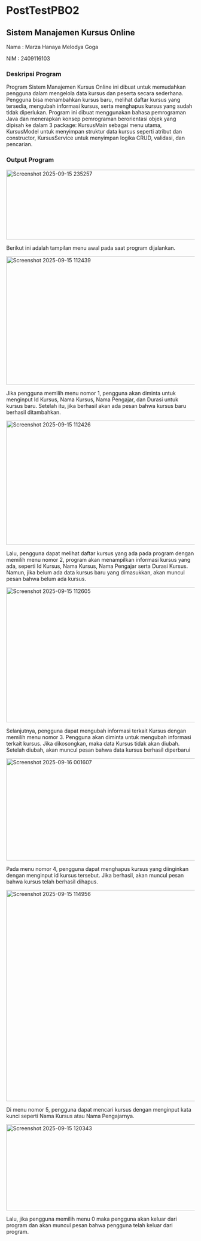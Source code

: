 # PostTestPBO2

## Sistem Manajemen Kursus Online

Nama : Marza Hanaya Melodya Goga

NIM : 2409116103

### Deskripsi Program
Program Sistem Manajemen Kursus Online ini dibuat untuk memudahkan pengguna dalam mengelola data kursus dan peserta secara sederhana. Pengguna bisa menambahkan kursus baru, melihat daftar kursus yang tersedia, mengubah informasi kursus, serta menghapus kursus yang sudah tidak diperlukan. Program ini dibuat menggunakan bahasa pemrograman Java dan menerapkan konsep pemrograman berorientasi objek yang dipisah ke dalam 3 package: KursusMain sebagai menu utama, KursusModel untuk menyimpan struktur data kursus seperti atribut dan constructor, KursusService untuk menyimpan logika CRUD, validasi, dan pencarian.

### Output Program
<img width="546" height="186" alt="Screenshot 2025-09-15 235257" src="https://github.com/user-attachments/assets/979feee1-13b2-4e75-93dc-47cc44bfc585" />

Berikut ini adalah tampilan menu awal pada saat program dijalankan.

<img width="585" height="343" alt="Screenshot 2025-09-15 112439" src="https://github.com/user-attachments/assets/f2d0eccb-95b5-42cc-8a84-43ea5d3ee126" />

Jika pengguna memilih menu nomor 1, pengguna akan diminta untuk menginput Id Kursus, Nama Kursus, Nama Pengajar, dan Durasi untuk kursus baru. Setelah itu, jika berhasil akan ada pesan bahwa kursus baru berhasil ditambahkan.

<img width="858" height="332" alt="Screenshot 2025-09-15 112426" src="https://github.com/user-attachments/assets/c6f775dc-2277-4ab1-b79c-272f60912e0e" />

Lalu, pengguna dapat melihat daftar kursus yang ada pada program dengan memilih menu nomor 2, program akan menampilkan informasi kursus yang ada, seperti Id Kursus, Nama Kursus, Nama Pengajar serta Durasi Kursus. Namun, jika belum ada data kursus baru yang dimasukkan, akan muncul pesan bahwa belum ada kursus.

<img width="759" height="361" alt="Screenshot 2025-09-15 112605" src="https://github.com/user-attachments/assets/72329145-0d5a-4cab-b716-18440fcf84c3" />

Selanjutnya, pengguna dapat mengubah informasi terkait Kursus dengan memilih menu nomor 3. Pengguna akan diminta untuk mengubah informasi terkait kursus. Jika dikosongkan, maka data Kursus tidak akan diubah. Setelah diubah, akan muncul pesan bahwa data kursus berhasil diperbarui

<img width="697" height="273" alt="Screenshot 2025-09-16 001607" src="https://github.com/user-attachments/assets/4774edce-d806-44d2-ad49-29222bfb458f" />

Pada menu nomor 4, pengguna dapat menghapus kursus yang diinginkan dengan menginput id kursus tersebut. Jika berhasil, akan muncul pesan bahwa kursus telah berhasil dihapus.

<img width="1106" height="564" alt="Screenshot 2025-09-15 114956" src="https://github.com/user-attachments/assets/439c5274-90d9-4707-b7ea-fed96273ef49" />

Di menu nomor 5, pengguna dapat mencari kursus dengan menginput kata kunci seperti Nama Kursus atau Nama Pengajarnya.

<img width="713" height="230" alt="Screenshot 2025-09-15 120343" src="https://github.com/user-attachments/assets/ddf44a54-5fea-4c63-989d-e03bb7546748" />

Lalu, jika pengguna memilih menu 0 maka pengguna akan keluar dari program dan akan muncul pesan bahwa pengguna telah keluar dari program.
